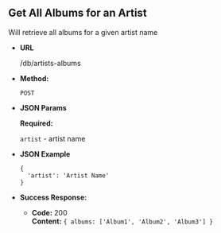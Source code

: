 **Get All Albums for an Artist**
----
  Will retrieve all albums for a given artist name

* **URL**

  /db/artists-albums

* **Method:**

  `POST`

*  **JSON Params**

   **Required:**

   `artist` - artist name


* **JSON Example**

  ```
  {
    'artist': 'Artist Name'
  }
  ```

* **Success Response:**

  * **Code:** 200 <br />
    **Content:** `{ albums: ['Album1', 'Album2', 'Album3'] }`
